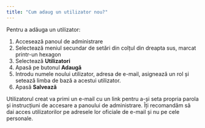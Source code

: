 ```yaml
---
title: "Cum adaug un utilizator nou?"
---
```


Pentru a adăuga un utilizator:

1)  Accesează panoul de administrare
2)  Selectează meniul secundar de setări din colțul din dreapta sus,
    marcat printr-un hexagon
3)  Selectează **Utilizatori**
4)  Apasă pe butonul **Adaugă**
5)  Introdu numele noului utilizator, adresa de e-mail, asignează un rol
    și setează limba de bază a acestui utilizator.
6)  Apasă **Salvează**

Utilizatorul creat va primi un e-mail cu un link pentru a-și seta
propria parola și instrucțiuni de accesare a panoului de administrare.
Îți recomandăm să dai acces utilizatorilor pe adresele lor oficiale de
e-mail și nu pe cele personale.
